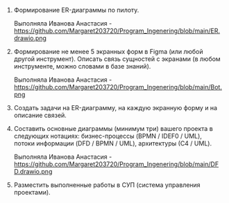 1. Формирование ER-диаграммы по пилоту.

      Выполняла Иванова Анастасия -
   https://github.com/Margaret203720/Program_Ingenering/blob/main/ER.drawio.png

3. Формирование не менее 5 экранных форм в Figma (или любой другой инструмент). Описать связь сущностей с экранами (в любом инструменте, можно словами в базе знаний).

   Выполняла Иванова Анастасия -
https://github.com/Margaret203720/Program_Ingenering/blob/main/Bot.png

4. Создать задачи на ER-диаграмму, на каждую экранную форму и на описание связей.

5. Составить основные диаграммы (минимум три) вашего проекта в следующих нотациях: бизнес-процессы (BPMN / IDEF0 / UML), потоки информации (DFD / BPMN / UML), архитектуры (С4 / UML).

      Выполняла Иванова Анастасия -
   https://github.com/Margaret203720/Program_Ingenering/blob/main/DFD.drawio.png

7. Разместить выполненные работы в СУП (система управления проектами).
